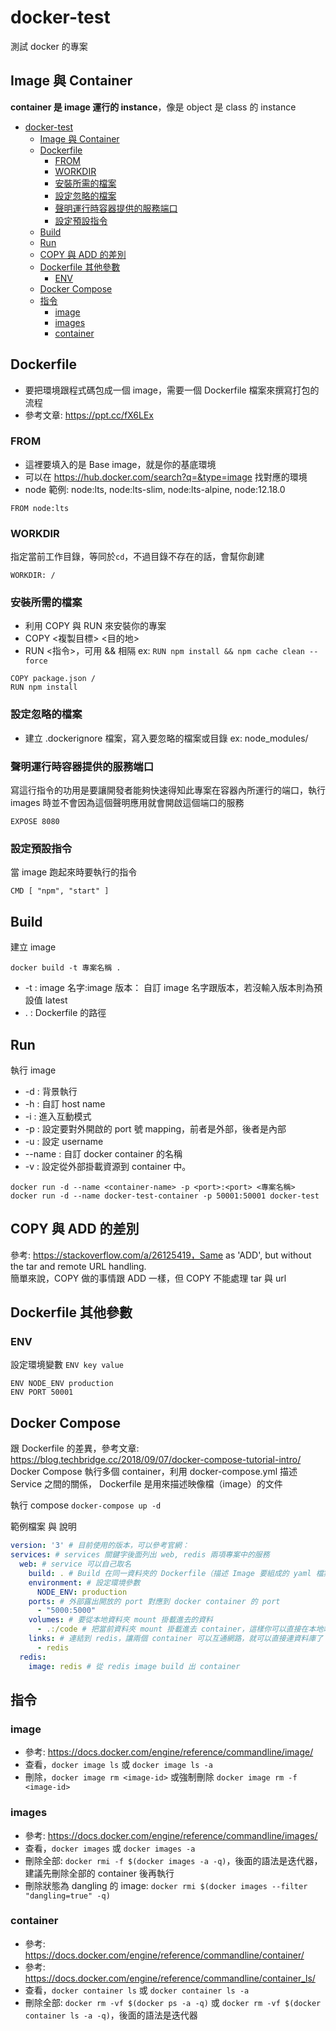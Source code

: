 <!-- omit in toc -->

# docker-test

測試 docker 的專案

<!-- omit in toc -->

## Image 與 Container

**container 是 image 運行的 instance**，像是 object 是 class 的 instance

- [docker-test](#docker-test)
  - [Image 與 Container](#image-與-container)
  - [Dockerfile](#dockerfile)
    - [FROM](#from)
    - [WORKDIR](#workdir)
    - [安裝所需的檔案](#安裝所需的檔案)
    - [設定忽略的檔案](#設定忽略的檔案)
    - [聲明運行時容器提供的服務端口](#聲明運行時容器提供的服務端口)
    - [設定預設指令](#設定預設指令)
  - [Build](#build)
  - [Run](#run)
  - [COPY 與 ADD 的差別](#copy-與-add-的差別)
  - [Dockerfile 其他參數](#dockerfile-其他參數)
    - [ENV](#env)
  - [Docker Compose](#docker-compose)
  - [指令](#指令)
    - [image](#image)
    - [images](#images)
    - [container](#container)

## Dockerfile

- 要把環境跟程式碼包成一個 image，需要一個 Dockerfile 檔案來撰寫打包的流程
- 參考文章: https://ppt.cc/fX6LEx

### FROM

- 這裡要填入的是 Base image，就是你的基底環境
- 可以在 https://hub.docker.com/search?q=&type=image 找對應的環境
- node 範例: node:lts, node:lts-slim, node:lts-alpine, node:12.18.0

`FROM node:lts`

### WORKDIR

指定當前工作目錄，等同於`cd`，不過目錄不存在的話，會幫你創建

`WORKDIR: /`

### 安裝所需的檔案

- 利用 COPY 與 RUN 來安裝你的專案
- COPY <複製目標> <目的地>
- RUN <指令>，可用 && 相隔 ex: `RUN npm install && npm cache clean --force`

```
COPY package.json /
RUN npm install
```

### 設定忽略的檔案

- 建立 .dockerignore 檔案，寫入要忽略的檔案或目錄 ex: node_modules/

### 聲明運行時容器提供的服務端口

寫這行指令的功用是要讓開發者能夠快速得知此專案在容器內所運行的端口，執行 images 時並不會因為這個聲明應用就會開啟這個端口的服務

`EXPOSE 8080`

### 設定預設指令

當 image 跑起來時要執行的指令

`CMD [ "npm", "start" ]`

## Build

建立 image

`docker build -t 專案名稱 .`

- -t : image 名字:image 版本： 自訂 image 名字跟版本，若沒輸入版本則為預設值 latest
- . : Dockerfile 的路徑

## Run

執行 image

- -d : 背景執行
- -h : 自訂 host name
- -i : 進入互動模式
- -p : 設定要對外開啟的 port 號 mapping，前者是外部，後者是內部
- -u : 設定 username
- --name : 自訂 docker container 的名稱
- -v : 設定從外部掛載資源到 container 中。

```
docker run -d --name <container-name> -p <port>:<port> <專案名稱>
docker run -d --name docker-test-container -p 50001:50001 docker-test
```

## COPY 與 ADD 的差別

參考: https://stackoverflow.com/a/26125419，Same as 'ADD', but without the tar and remote URL handling.  
簡單來說，COPY 做的事情跟 ADD 一樣，但 COPY 不能處理 tar 與 url

## Dockerfile 其他參數

### ENV
設定環境變數 `ENV key value`
```
ENV NODE_ENV production
ENV PORT 50001
```

## Docker Compose

跟 Dockerfile 的差異，參考文章: https://blog.techbridge.cc/2018/09/07/docker-compose-tutorial-intro/  
Docker Compose 執行多個 container，利用 docker-compose.yml 描述 Service 之間的關係，
Dockerfile 是用來描述映像檔（image）的文件

執行 compose `docker-compose up -d`

範例檔案 與 說明
```yaml
version: '3' # 目前使用的版本，可以參考官網：
services: # services 關鍵字後面列出 web, redis 兩項專案中的服務
  web: # service 可以自己取名
    build: . # Build 在同一資料夾的 Dockerfile（描述 Image 要組成的 yaml 檔案）成 container
    environment: # 設定環境參數
      NODE_ENV: production
    ports: # 外部露出開放的 port 對應到 docker container 的 port
      - "5000:5000" 
    volumes: # 要從本地資料夾 mount 掛載進去的資料
      - .:/code # 把當前資料夾 mount 掛載進去 container，這樣你可以直接在本地端專案資料夾改動檔案，container 裡面的檔案也會更動也不用重新 build image！
    links: # 連結到 redis，讓兩個 container 可以互通網路，就可以直接連資料庫了
      - redis 
  redis:
    image: redis # 從 redis image build 出 container
```

## 指令

### image

- 參考: https://docs.docker.com/engine/reference/commandline/image/
- 查看，`docker image ls` 或 `docker image ls -a`
- 刪除，`docker image rm <image-id>` 或強制刪除 `docker image rm -f <image-id>`

### images

- 參考: https://docs.docker.com/engine/reference/commandline/images/
- 查看，`docker images` 或 `docker images -a`
- 刪除全部: `docker rmi -f $(docker images -a -q)`，後面的語法是迭代器，建議先刪除全部的 container 後再執行
- 刪除狀態為 dangling 的 image: `docker rmi $(docker images --filter "dangling=true" -q)`

### container

- 參考: https://docs.docker.com/engine/reference/commandline/container/
- 參考: https://docs.docker.com/engine/reference/commandline/container_ls/
- 查看，`docker container ls` 或 `docker container ls -a`
- 刪除全部: `docker rm -vf $(docker ps -a -q)` 或 `docker rm -vf $(docker container ls -a -q)`，後面的語法是迭代器

